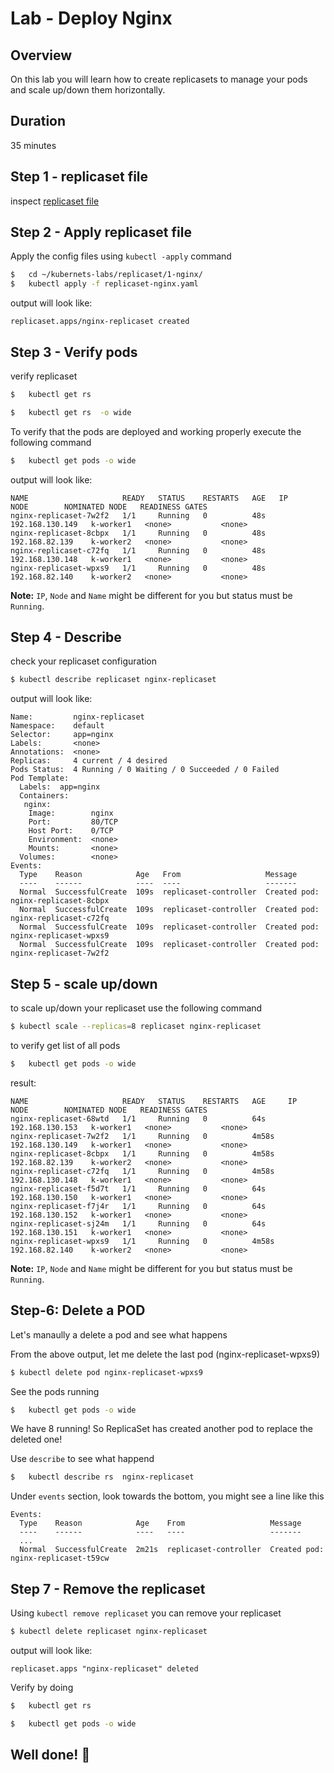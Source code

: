 <link rel='stylesheet' href='../../assets/css/main.css'/>

# Lab - Deploy Nginx


## Overview
On this lab you will learn how to create replicasets to manage your pods and scale up/down them horizontally.


## Duration
35 minutes


## Step 1 - replicaset file

inspect  [replicaset file](replicaset-nginx.yaml)

## Step 2 - Apply replicaset file

Apply the config files using `kubectl -apply` command

```bash
$   cd ~/kubernets-labs/replicaset/1-nginx/
$   kubectl apply -f replicaset-nginx.yaml
```

output will look like:
```console
replicaset.apps/nginx-replicaset created
```

## Step 3 - Verify pods

verify replicaset

```bash
$   kubectl get rs

$   kubectl get rs  -o wide
```

To verify that the pods are deployed and working properly execute the following command

```bash
$   kubectl get pods -o wide
```

output will look like:

```console
NAME                     READY   STATUS    RESTARTS   AGE   IP                NODE        NOMINATED NODE   READINESS GATES
nginx-replicaset-7w2f2   1/1     Running   0          48s   192.168.130.149   k-worker1   <none>           <none>
nginx-replicaset-8cbpx   1/1     Running   0          48s   192.168.82.139    k-worker2   <none>           <none>
nginx-replicaset-c72fq   1/1     Running   0          48s   192.168.130.148   k-worker1   <none>           <none>
nginx-replicaset-wpxs9   1/1     Running   0          48s   192.168.82.140    k-worker2   <none>           <none>
```

**Note:** `IP`, `Node` and `Name` might be different for you but status must be `Running`.

## Step 4 - Describe

check your replicaset configuration

```bash
$ kubectl describe replicaset nginx-replicaset
```

output will look like:

```console
Name:         nginx-replicaset
Namespace:    default
Selector:     app=nginx
Labels:       <none>
Annotations:  <none>
Replicas:     4 current / 4 desired
Pods Status:  4 Running / 0 Waiting / 0 Succeeded / 0 Failed
Pod Template:
  Labels:  app=nginx
  Containers:
   nginx:
    Image:        nginx
    Port:         80/TCP
    Host Port:    0/TCP
    Environment:  <none>
    Mounts:       <none>
  Volumes:        <none>
Events:
  Type    Reason            Age   From                   Message
  ----    ------            ----  ----                   -------
  Normal  SuccessfulCreate  109s  replicaset-controller  Created pod: nginx-replicaset-8cbpx
  Normal  SuccessfulCreate  109s  replicaset-controller  Created pod: nginx-replicaset-c72fq
  Normal  SuccessfulCreate  109s  replicaset-controller  Created pod: nginx-replicaset-wpxs9
  Normal  SuccessfulCreate  109s  replicaset-controller  Created pod: nginx-replicaset-7w2f2
```
## Step 5 - scale up/down

to scale up/down your replicaset use the following command

```bash
$ kubectl scale --replicas=8 replicaset nginx-replicaset
```

to verify get list of all pods

```bash
$   kubectl get pods -o wide
```

result:

```console
NAME                     READY   STATUS    RESTARTS   AGE     IP                NODE        NOMINATED NODE   READINESS GATES
nginx-replicaset-68wtd   1/1     Running   0          64s     192.168.130.153   k-worker1   <none>           <none>
nginx-replicaset-7w2f2   1/1     Running   0          4m58s   192.168.130.149   k-worker1   <none>           <none>
nginx-replicaset-8cbpx   1/1     Running   0          4m58s   192.168.82.139    k-worker2   <none>           <none>
nginx-replicaset-c72fq   1/1     Running   0          4m58s   192.168.130.148   k-worker1   <none>           <none>
nginx-replicaset-f5d7t   1/1     Running   0          64s     192.168.130.150   k-worker1   <none>           <none>
nginx-replicaset-f7j4r   1/1     Running   0          64s     192.168.130.152   k-worker1   <none>           <none>
nginx-replicaset-sj24m   1/1     Running   0          64s     192.168.130.151   k-worker1   <none>           <none>
nginx-replicaset-wpxs9   1/1     Running   0          4m58s   192.168.82.140    k-worker2   <none>           <none>
```

**Note:** `IP`, `Node` and `Name` might be different for you but status must be `Running`.

## Step-6: Delete a POD

Let's manaully a delete a pod and see what happens

From the above output, let me delete the last pod (nginx-replicaset-wpxs9)

```bash 
$ kubectl delete pod nginx-replicaset-wpxs9
```

See the pods running

```bash
$   kubectl get pods -o wide
```

We have 8 running!  So ReplicaSet has created another pod to replace the deleted one!

Use `describe` to see what happend

```bash
$   kubectl describe rs  nginx-replicaset
```

Under `events` section, look towards the bottom, you might see a line like this

```console
Events:
  Type    Reason            Age    From                   Message
  ----    ------            ----   ----                   -------
  ...
  Normal  SuccessfulCreate  2m21s  replicaset-controller  Created pod: nginx-replicaset-t59cw

```

## Step 7 - Remove the replicaset

Using `kubectl remove replicaset` you can remove your replicaset

```bash
$ kubectl delete replicaset nginx-replicaset
```

output will look like:

```console
replicaset.apps "nginx-replicaset" deleted
```

Verify by doing 

```bash
$   kubectl get rs

$   kubectl get pods -o wide
```

## Well done! 👏